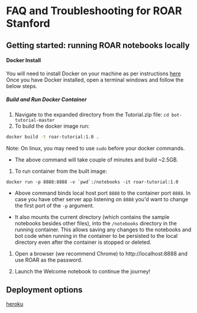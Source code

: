 # FAQ and Troubleshooting for ROAR Stanford

## Getting started: running ROAR notebooks locally

#### Docker Install
You will need to install Docker on your machine as per instructions [here](https://docs.docker.com/install/)
Once you have Docker installed, open a terminal windows and follow the below steps.


##### Build and Run Docker Container
1. Navigate to the expanded directory from the Tutorial.zip file: `cd bot-tutorial-master` 
1. To build the docker image run: 
```sh
docker build -t roar-tutorial:1.0 .
```
Note: On linux, you may need to use `sudo` before your docker commands.
   - The above command will take couple of minutes and build ~2.5GB.
   
1. To run container from the built image: 
```
docker run -p 8888:8888 -v `pwd`:/notebooks -it roar-tutorial:1.0
```
   - Above command binds local host port `8888` to the container port `8888`. In case you have other server app listening on `8888` you'd want to change the first port of the `-p` argument.

   - It also mounts the current directory (which contains the sample notebooks besides other files), into the `/notebooks` directory in the running container. This allows saving any changes to the notebooks and bot code when running in the container to be persisted to the local directory even after the container is stopped or deleted.
   
1. Open a browser (we recommend Chrome) to http://localhost:8888 and use ROAR as the password.

1. Launch the Welcome notebook to continue the journey!


## Deployment options

[heroku](heroku.md)
